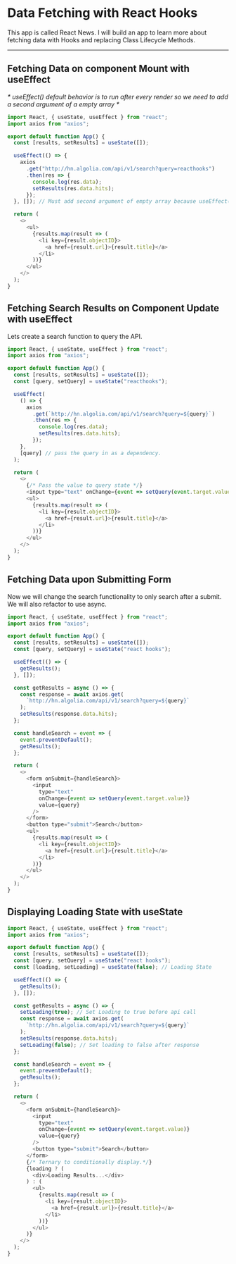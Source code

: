 # Data Fetching with React Hooks

This app is called React News. I will build an app to learn more about fetching data with Hooks and replacing Class Lifecycle Methods.

---

## Fetching Data on component Mount with useEffect

_* useEffect() default behavior is to run after every render so we need to add a second argument of a empty array *_

```javascript
import React, { useState, useEffect } from "react";
import axios from "axios";

export default function App() {
  const [results, setResults] = useState([]);

  useEffect(() => {
    axios
      .get("http://hn.algolia.com/api/v1/search?query=reacthooks")
      .then(res => {
        console.log(res.data);
        setResults(res.data.hits);
      });
  }, []); // Must add second argument of empty array because useEffect() default behavior.

  return (
    <>
      <ul>
        {results.map(result => (
          <li key={result.objectID}>
            <a href={result.url}>{result.title}</a>
          </li>
        ))}
      </ul>
    </>
  );
}
```

## Fetching Search Results on Component Update with useEffect

Lets create a search function to query the API.

```javascript
import React, { useState, useEffect } from "react";
import axios from "axios";

export default function App() {
  const [results, setResults] = useState([]);
  const [query, setQuery] = useState("reacthooks");

  useEffect(
    () => {
      axios
        .get(`http://hn.algolia.com/api/v1/search?query=${query}`)
        .then(res => {
          console.log(res.data);
          setResults(res.data.hits);
        });
    },
    [query] // pass the query in as a dependency.
  );

  return (
    <>
      {/* Pass the value to query state */}
      <input type="text" onChange={event => setQuery(event.target.value)} />
      <ul>
        {results.map(result => (
          <li key={result.objectID}>
            <a href={result.url}>{result.title}</a>
          </li>
        ))}
      </ul>
    </>
  );
}
```

## Fetching Data upon Submitting Form

Now we will change the search functionality to only search after a submit. We will also refactor to use async.

```javascript
import React, { useState, useEffect } from "react";
import axios from "axios";

export default function App() {
  const [results, setResults] = useState([]);
  const [query, setQuery] = useState("react hooks");

  useEffect(() => {
    getResults();
  }, []);

  const getResults = async () => {
    const response = await axios.get(
      `http://hn.algolia.com/api/v1/search?query=${query}`
    );
    setResults(response.data.hits);
  };

  const handleSearch = event => {
    event.preventDefault();
    getResults();
  };

  return (
    <>
      <form onSubmit={handleSearch}>
        <input
          type="text"
          onChange={event => setQuery(event.target.value)}
          value={query}
        />
      </form>
      <button type="submit">Search</button>
      <ul>
        {results.map(result => (
          <li key={result.objectID}>
            <a href={result.url}>{result.title}</a>
          </li>
        ))}
      </ul>
    </>
  );
}
```

## Displaying Loading State with useState

```javascript
import React, { useState, useEffect } from "react";
import axios from "axios";

export default function App() {
  const [results, setResults] = useState([]);
  const [query, setQuery] = useState("react hooks");
  const [loading, setLoading] = useState(false); // Loading State

  useEffect(() => {
    getResults();
  }, []);

  const getResults = async () => {
    setLoading(true); // Set Loading to true before api call
    const response = await axios.get(
      `http://hn.algolia.com/api/v1/search?query=${query}`
    );
    setResults(response.data.hits);
    setLoading(false); // Set loading to false after response
  };

  const handleSearch = event => {
    event.preventDefault();
    getResults();
  };

  return (
    <>
      <form onSubmit={handleSearch}>
        <input
          type="text"
          onChange={event => setQuery(event.target.value)}
          value={query}
        />
        <button type="submit">Search</button>
      </form>
      {/* Ternary to conditionally display.*/}
      {loading ? (
        <div>Loading Results...</div>
      ) : (
        <ul>
          {results.map(result => (
            <li key={result.objectID}>
              <a href={result.url}>{result.title}</a>
            </li>
          ))}
        </ul>
      )}
    </>
  );
}
```

